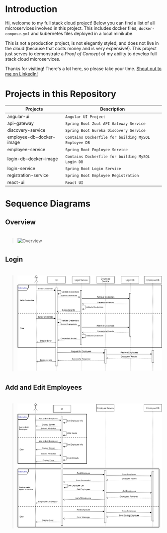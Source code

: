 # Introduction
Hi, welcome to my full stack cloud project! Below you can find a list of all microservices involved in this project. This includes docker files, `docker-compose.yml` and kubernetes files deployed in a local minikube.

This is not a production project, is not elegantly styled, and does not live in the cloud (because that costs money and is very expensive!). This project just serves to demonstrate a *Proof of Concept* of my ability to develop full stack cloud microservices.

Thanks for visiting! There's a lot here, so please take your time.
[Shout out to me on LinkedIn!](https://linkedin.com/in/matthewpalmer9)

# Projects in this Repository

|Projects                 |Description                                          |
|-------------------------|-----------------------------------------------------|
|angular-ui               |`Angular UI Project`                                 |
|api-gateway              |`Spring Boot Zuul API Gateway Service`               |
|discovery-service        |`Spring Boot Eureka Discovery Service`               |
|employee-db-docker-image |`Contains Dockerfile for building MySQL Employee DB` |
|employee-service         |`Spring Boot Employee Service`                       |
|login-db-docker-image    |`Contains Dockerfile for building MySQL Login DB`    |
|login-service            |`Spring Boot Login Service`                          |
|registration-service     |`Spring Boot Employee Registration `                 |
|react-ui                 |`React UI`                                           |

# Sequence Diagrams

## Overview
> #
> ![Overview]('./fscc_us.png)
> #

## Login
> #
> ![Login Sequence Diagram](./fscc_sd1.png)
> #

## Add and Edit Employees
> #
> ![Add and Edit Employee Sequence Diagram](./fscc_sd2.png)
> #
